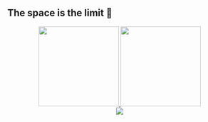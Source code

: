 ## The space is the limit 🚀

<div align="center">
 <div align="flex">
  <a href="https://github.com/febrenos">
  <img height="180em" src="https://github-readme-stats.vercel.app/api?username=febrenos&show_icons=true&theme=dark&include_all_commits=true&count_private=true"/>
  <img height="180em" src="https://github-readme-stats.vercel.app/api/top-langs/?username=febrenos&layout=compact&langs_count=10&theme=dark"/>
  </a>
  </div>
  <a href="https://www.linkedin.com/in/felipe-sugisawa/" target="_blank"><img src="https://img.shields.io/badge/-LinkedIn-%230077B5?style=for-the-badge&logo=linkedin&logoColor=white" target="_blank"></a>
</div>

<!--
**febrenos/febrenos** is a ✨ _special_ ✨ repository because its `README.md` (this file) appears on your GitHub profile.

Here are some ideas to get you started:

- 🔭 I’m currently working on ...
- 🌱 I’m currently learning ...
- 👯 I’m looking to collaborate on ...
- 🤔 I’m looking for help with ...
- 💬 Ask me about ...
- 📫 How to reach me: ...
- 😄 Pronouns: ...
- ⚡ Fun fact: ...
-->
